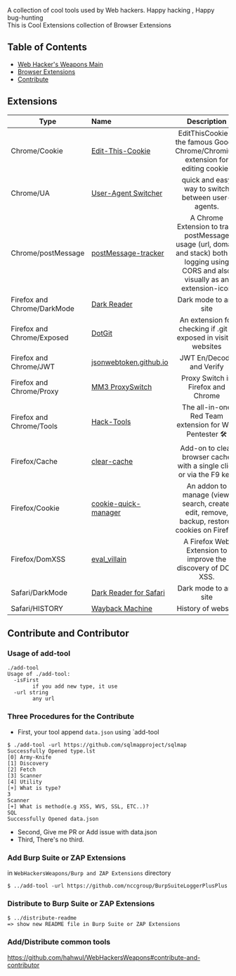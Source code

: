A collection of cool tools used by Web hackers. Happy hacking , Happy bug-hunting<br>
This is Cool Extensions collection of Browser Extensions

## Table of Contents
- [Web Hacker's Weapons Main](https://github.com/hahwul/WebHackersWeapons)
- [Browser Extensions](#extensions)
- [Contribute](#contribute-and-contributor) 

## Extensions
| Type | Name | Description | Popularity | Language |
| ---------- | :---------- | :----------: | :----------: | :----------: | 
| Chrome/Cookie | [Edit-This-Cookie](https://github.com/ETCExtensions/Edit-This-Cookie) | EditThisCookie is the famous Google Chrome/Chromium extension for editing cookies | ![](https://img.shields.io/github/stars/ETCExtensions/Edit-This-Cookie) | ![](https://img.shields.io/github/languages/top/ETCExtensions/Edit-This-Cookie) |
| Chrome/UA  | [User-Agent Switcher](https://chrome.google.com/webstore/detail/user-agent-switcher/clddifkhlkcojbojppdojfeeikdkgiae) |  quick and easy way to switch between user-agents.|![](https://img.shields.io/static/v1?label=&message=it's%20not%20github&color=gray)|![](https://img.shields.io/static/v1?label=&message=it's%20not%20github&color=gray)
| Chrome/postMessage | [postMessage-tracker](https://github.com/fransr/postMessage-tracker) | A Chrome Extension to track postMessage usage (url, domain and stack) both by logging using CORS and also visually as an extension-icon | ![](https://img.shields.io/github/stars/fransr/postMessage-tracker) | ![](https://img.shields.io/github/languages/top/fransr/postMessage-tracker) |
| Firefox and Chrome/DarkMode  | [Dark Reader](https://chrome.google.com/webstore/detail/dark-reader/eimadpbcbfnmbkopoojfekhnkhdbieeh) |  Dark mode to any site|![](https://img.shields.io/static/v1?label=&message=it's%20not%20github&color=gray)|![](https://img.shields.io/static/v1?label=&message=it's%20not%20github&color=gray)
| Firefox and Chrome/Exposed | [DotGit](https://github.com/davtur19/DotGit) | An extension for checking if .git is exposed in visited websites | ![](https://img.shields.io/github/stars/davtur19/DotGit) | ![](https://img.shields.io/github/languages/top/davtur19/DotGit) |
| Firefox and Chrome/JWT | [jsonwebtoken.github.io](https://github.com/jsonwebtoken/jsonwebtoken.github.io) | JWT En/Decode and Verify | ![](https://img.shields.io/github/stars/jsonwebtoken/jsonwebtoken.github.io) | ![](https://img.shields.io/github/languages/top/jsonwebtoken/jsonwebtoken.github.io) |
| Firefox and Chrome/Proxy  | [MM3 ProxySwitch](https://proxy-offline-browser.com/ProxySwitch/) |  Proxy Switch in Firefox and Chrome|![](https://img.shields.io/static/v1?label=&message=it's%20not%20github&color=gray)|![](https://img.shields.io/static/v1?label=&message=it's%20not%20github&color=gray)
| Firefox and Chrome/Tools | [Hack-Tools](https://github.com/LasCC/Hack-Tools) | The all-in-one Red Team extension for Web Pentester 🛠 | ![](https://img.shields.io/github/stars/LasCC/Hack-Tools) | ![](https://img.shields.io/github/languages/top/LasCC/Hack-Tools) |
| Firefox/Cache | [clear-cache](https://github.com/TenSoja/clear-cache) | Add-on to clear browser cache with a single click or via the F9 key. | ![](https://img.shields.io/github/stars/TenSoja/clear-cache) | ![](https://img.shields.io/github/languages/top/TenSoja/clear-cache) |
| Firefox/Cookie | [cookie-quick-manager](https://github.com/ysard/cookie-quick-manager) | An addon to manage (view, search, create, edit, remove, backup, restore) cookies on Firefox. | ![](https://img.shields.io/github/stars/ysard/cookie-quick-manager) | ![](https://img.shields.io/github/languages/top/ysard/cookie-quick-manager) |
| Firefox/DomXSS | [eval_villain](https://github.com/swoops/eval_villain) | A Firefox Web Extension to improve the discovery of DOM XSS. | ![](https://img.shields.io/github/stars/swoops/eval_villain) | ![](https://img.shields.io/github/languages/top/swoops/eval_villain) |
| Safari/DarkMode  | [Dark Reader for Safari](https://apps.apple.com/us/app/dark-reader-for-safari/id1438243180) |  Dark mode to any site|![](https://img.shields.io/static/v1?label=&message=it's%20not%20github&color=gray)|![](https://img.shields.io/static/v1?label=&message=it's%20not%20github&color=gray)
| Safari/HISTORY  | [Wayback Machine](https://apps.apple.com/us/app/wayback-machine/id1472432422) |  History of website|![](https://img.shields.io/static/v1?label=&message=it's%20not%20github&color=gray)|![](https://img.shields.io/static/v1?label=&message=it's%20not%20github&color=gray)
## Contribute and Contributor
### Usage of add-tool
```
./add-tool
Usage of ./add-tool:
  -isFirst
    	if you add new type, it use
  -url string
    	any url
```

### Three Procedures for the Contribute
- First, your tool append `data.json` using `add-tool
```
$ ./add-tool -url https://github.com/sqlmapproject/sqlmap
Successfully Opened type.lst
[0] Army-Knife
[1] Discovery
[2] Fetch
[3] Scanner
[4] Utility
[+] What is type?
3
Scanner
[+] What is method(e.g XSS, WVS, SSL, ETC..)?
SQL
Successfully Opened data.json

```
- Second, Give me PR or Add issue with data.json<br>
- Third, There's no third.

### Add Burp Suite or ZAP Extensions
in `WebHackersWeapons/Burp and ZAP Extensions` directory
```
$ ../add-tool -url https://github.com/nccgroup/BurpSuiteLoggerPlusPlus
```

### Distribute to Burp Suite or ZAP Extensions
```
$ ../distribute-readme
=> show new README file in Burp Suite or ZAP Extensions
```

### Add/Distribute common tools
https://github.com/hahwul/WebHackersWeapons#contribute-and-contributor
